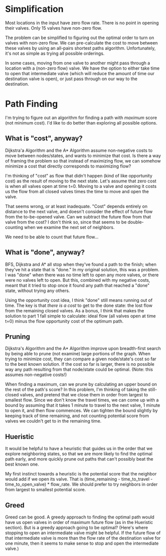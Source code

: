 # Simplification

Most locations in the input have zero flow rate.  There is no point in opening their valves.  Only 15 valves have non-zero flow.

The problem can be simplified to figuring out the optimal order to turn on valves with non-zero flow.  We can pre-calculate the cost to move between these valves by using an all-pairs shortest paths algorithm.  Unfortunately, it's not as simple as trying all possible orderings.

In some cases, moving from one valve to another might pass through a location with a (non-zero flow) valve.  We have the option to either take time to open that intermediate valve (which will reduce the amount of time our destination valve is open), or just pass through on our way to the destination.

# Path Finding

I'm trying to figure out an algorithm for finding a path with *maximum* score (not minimum cost).  I'd like to do better than exploring all possible options.

## What is "cost", anyway?

Dijkstra'a Algorithm and the A* Algorithm assume non-negative costs to move between nodes/states, and wants to minimize that cost.  Is there a way of framing the problem so that instead of maximizing flow, we can somehow minimize a cost that directly corresponds to maximizing flow?

I'm thinking of "cost" as flow that didn't happen (kind of like opportunity cost) as the result of moving to the next state.  Let's assume that zero cost is when all valves open at time t=0.  Moving to a valve and opening it costs us the flow from all closed valves times the time to move and open the valve.

That seems wrong, or at least inadequate.  "Cost" depends entirely on distance to the next valve, and doesn't consider the effect of future flow from the to-be-opened valve.  Can we subtract the future flow from that valve from the cost?  I don't think so, since that seems to be double-counting when we examine the next set of neighbors.

We need to be able to count that future flow...

## What is "done", anyway?

BFS, Dijkstra and A* all stop when they've found a path to the finish; when they've hit a state that is "done."  In my original solution, this was a problem.  I was "done" when there was no time left to open any more valves, or there were no valves left to open.  But this, combined with my negative costs, meant that it tried to stop once it found any path that reached a "done" state, without trying any others.

Using the opportunity cost idea, I think "done" still means running out of time.  The key is that *there is a cost* to get to the done state: the lost flow from the remaining closed valves.  As a bonus, I think that makes the solution to part 1 fall simple to calculate: ideal flow (all valves open at time t=0) minus the flow opportunity cost of the optimum path.

## Pruning

Dijkstra's Algorithm and the A* Algorithm improve upon breadth-first search by being able to prune (not examine) large portions of the graph.  When trying to minimize cost, they can compare a given node/state's cost so far to the best known solution.  If the cost so far is larger, there is no possible way any path resulting from that node/state could be optimal.  (Note: this assumes non-negative costs!)

When finding a maximum, can we prune by calculating an upper bound on the rest of the path's score?  In this problem, I'm thinking of taking the still-closed valves, and pretend that we close them in order from largest to smallest flow.  Since we don't know the travel times, we can come up with a bound by assuming that it takes 1 minute to travel to the next valve, 1 minute to open it, and then flow commences.  We can tighten the bound slightly by keeping track of time remaining, and not counting potential score from valves we couldn't get to in the remaining time.

## Hueristic

It would be helpful to have a heuristic that guides us in the order that we explore neighboring states, so that we are more likely to find the optimal path early, and more quickly prune out paths that can't possibly beat the best known one.

My first instinct towards a heuristic is the potential score that the neighbor would add if we open its valve.  That is (time_remaining - time_to_travel - time_to_open_valve) * flow_rate.  We should prefer to try neighbors in order from largest to smallest potential score.

## Greed

Greed can be good.  A greedy approach to finding the optimal path would have us open valves in order of maximum future flow (as in the Hueristic section).  But is a greedy approach going to be optimal?  (Here's where stopping to open an intermediate valve might be helpful.  If the future flow of that intermediate valve is more than the flow rate of the destination valve for one minute, then it seems to make sense to stop and open the intermediate valve.)
